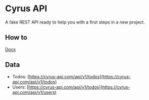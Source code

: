 # Cyrus API

A fake REST API ready to help you with a first steps in a new project.

## How to

[Docs](https://cyrus-api.com/guide/get-started.html)

## Data

- Todos: [https://cyrus-api.com/api/v1/todos](https://cyrus-api.com/api/v1/todos)
- Users: [https://cyrus-api.com/api/v1/todos](https://cyrus-api.com/api/v1/users)
